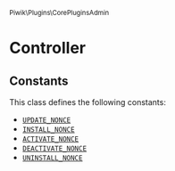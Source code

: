 <small>Piwik\Plugins\CorePluginsAdmin</small>

Controller
==========


Constants
---------

This class defines the following constants:

- [`UPDATE_NONCE`](#UPDATE_NONCE)
- [`INSTALL_NONCE`](#INSTALL_NONCE)
- [`ACTIVATE_NONCE`](#ACTIVATE_NONCE)
- [`DEACTIVATE_NONCE`](#DEACTIVATE_NONCE)
- [`UNINSTALL_NONCE`](#UNINSTALL_NONCE)

